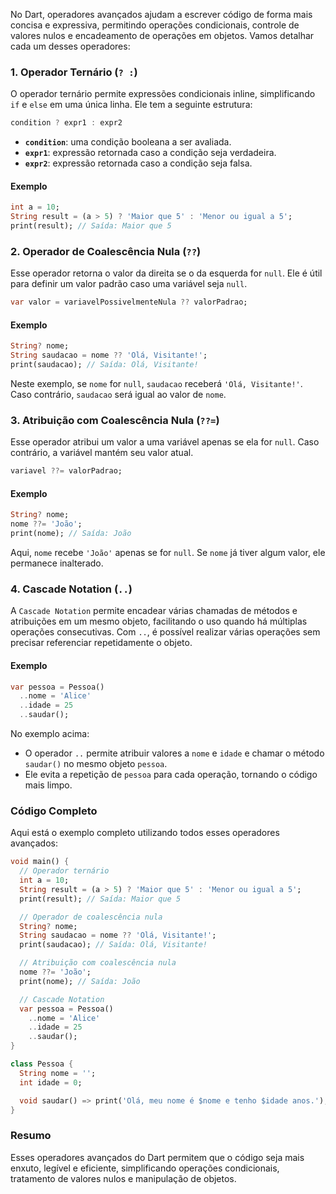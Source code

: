 No Dart, operadores avançados ajudam a escrever código de forma mais concisa e expressiva, permitindo operações condicionais, controle de valores nulos e encadeamento de operações em objetos. Vamos detalhar cada um desses operadores:

### 1. Operador Ternário (`? :`)

O operador ternário permite expressões condicionais inline, simplificando `if` e `else` em uma única linha. Ele tem a seguinte estrutura:

```dart
condition ? expr1 : expr2
```

- **`condition`**: uma condição booleana a ser avaliada.
- **`expr1`**: expressão retornada caso a condição seja verdadeira.
- **`expr2`**: expressão retornada caso a condição seja falsa.

#### Exemplo

```dart
int a = 10;
String result = (a > 5) ? 'Maior que 5' : 'Menor ou igual a 5';
print(result); // Saída: Maior que 5
```

### 2. Operador de Coalescência Nula (`??`)

Esse operador retorna o valor da direita se o da esquerda for `null`. Ele é útil para definir um valor padrão caso uma variável seja `null`.

```dart
var valor = variavelPossivelmenteNula ?? valorPadrao;
```

#### Exemplo

```dart
String? nome;
String saudacao = nome ?? 'Olá, Visitante!';
print(saudacao); // Saída: Olá, Visitante!
```

Neste exemplo, se `nome` for `null`, `saudacao` receberá `'Olá, Visitante!'`. Caso contrário, `saudacao` será igual ao valor de `nome`.

### 3. Atribuição com Coalescência Nula (`??=`)

Esse operador atribui um valor a uma variável apenas se ela for `null`. Caso contrário, a variável mantém seu valor atual.

```dart
variavel ??= valorPadrao;
```

#### Exemplo

```dart
String? nome;
nome ??= 'João';
print(nome); // Saída: João
```

Aqui, `nome` recebe `'João'` apenas se for `null`. Se `nome` já tiver algum valor, ele permanece inalterado.

### 4. Cascade Notation (`..`)

A `Cascade Notation` permite encadear várias chamadas de métodos e atribuições em um mesmo objeto, facilitando o uso quando há múltiplas operações consecutivas. Com `..`, é possível realizar várias operações sem precisar referenciar repetidamente o objeto.

#### Exemplo

```dart
var pessoa = Pessoa()
  ..nome = 'Alice'
  ..idade = 25
  ..saudar();
```

No exemplo acima:

- O operador `..` permite atribuir valores a `nome` e `idade` e chamar o método `saudar()` no mesmo objeto `pessoa`.
- Ele evita a repetição de `pessoa` para cada operação, tornando o código mais limpo.

### Código Completo

Aqui está o exemplo completo utilizando todos esses operadores avançados:

```dart
void main() {
  // Operador ternário
  int a = 10;
  String result = (a > 5) ? 'Maior que 5' : 'Menor ou igual a 5';
  print(result); // Saída: Maior que 5

  // Operador de coalescência nula
  String? nome;
  String saudacao = nome ?? 'Olá, Visitante!';
  print(saudacao); // Saída: Olá, Visitante!

  // Atribuição com coalescência nula
  nome ??= 'João';
  print(nome); // Saída: João

  // Cascade Notation
  var pessoa = Pessoa()
    ..nome = 'Alice'
    ..idade = 25
    ..saudar();
}

class Pessoa {
  String nome = '';
  int idade = 0;

  void saudar() => print('Olá, meu nome é $nome e tenho $idade anos.');
}
```

### Resumo

Esses operadores avançados do Dart permitem que o código seja mais enxuto, legível e eficiente, simplificando operações condicionais, tratamento de valores nulos e manipulação de objetos.
